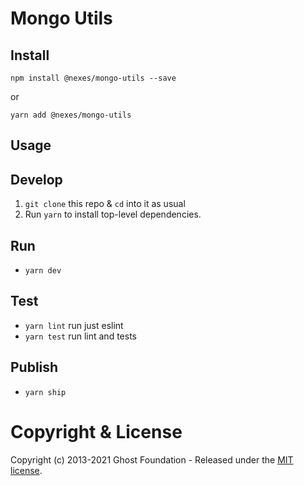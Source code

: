 # Mongo Utils

## Install

`npm install @nexes/mongo-utils --save`

or

`yarn add @nexes/mongo-utils`


## Usage


## Develop

1. `git clone` this repo & `cd` into it as usual
2. Run `yarn` to install top-level dependencies.


## Run

- `yarn dev`


## Test

- `yarn lint` run just eslint
- `yarn test` run lint and tests


## Publish

- `yarn ship`


# Copyright & License

Copyright (c) 2013-2021 Ghost Foundation - Released under the [MIT license](LICENSE).
